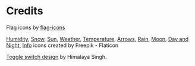 # Credits
Flag icons by [flag-icons](https://github.com/lipis/flag-icons)

[Humidity](https://www.flaticon.com/free-icons/humidity), [Snow](https://www.flaticon.com/free-icons/snow), [Sun](https://www.flaticon.com/free-icons/sun), [Weather](https://www.flaticon.com/free-icons/weather), [Temperature](https://www.flaticon.com/free-icons/temperature), [Arrows](https://www.flaticon.com/free-icons/arrows), [Rain](https://www.flaticon.com/free-icons/rain), [Moon](https://www.flaticon.com/free-icons/moon), [Day and Night](https://www.flaticon.com/free-icons/day-and-night), [Info](https://www.flaticon.com/free-icons/info) icons created by Freepik - Flaticon

[Toggle switch design](https://codepen.io/himalayasingh) by Himalaya Singh.